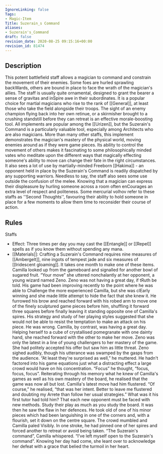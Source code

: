```yaml
---
IgnoreLinking: false
Tags:
- Magic-Item
Title: Suzerain_s Command
aliases:
- Suzerain's_Command
draft: false
revision_date: 2020-08-25 09:15:16+00:00
revision_id: 81474
---
```


## Description
This potent battlefield staff allows a magician to command and constrain the movement of their enemies. Some foes are hurled sprawling backWards, others are bound in place to face the wrath of the magician's allies. The staff is usually quite ornamental, designed to grant the bearer a sense of gravitas and inSpire awe in their subordinates. It is a popular choice for martial magicians who rise to the rank of [[General]], at least those who take the field alongside their troops. The sight of an enemy champion flying back into her own retinue, or a skirmisher brought to a crushing standstill before they can retreat is an effective morale-boosting tool.
All implements are popular among the [[Urizen]], but the Suzerain's Command is a particularly valuable tool, especially among Architects who are also magicians. More than many other staffs, this implement demonstrates the magician's mastery of the physical world, moving enemies around as if they were game pieces. Its ability to control the movement of others makes it fascinating to some philosophically minded vates who meditate upon the different ways that magically effecting someone's ability to move can change their fate in the right circumstances. It also sees a lot of use by martially-minded Freeborn [[Hakima]] - an opponent held in place by the Suzerain's Command is readily dispatched by any supporting warriors.
Needless to say, the staff also sees some use outside the confusion of the melee. Knowing that a magician can express their displeasure by hurling someone across a room often enCourages an extra level of respect and politeness. Some mercurial volhov refer to these staffs as ''Second Thoughts'', favouring their ability to hold someone in place for a few moments to allow them time to reconsider their course of action.
## Rules
Staffs
* Effect: Three times per day you may cast the [[Entangle]] or [[Repel]] spells as if you know them without spending any mana.
* [[Materials]]: Crafting a Suzerain's Command requires nine measures of [[Ambergelt]], nine ingots of tempest jade and six measures of [[Iridescent gloaming]]. It takes one month to make one of these items.
Camilla looked up from the gameboard and signalled for another bowl of sugared fruit.
“Your move” she uttered nonchalantly at her opponent, a young wizard named Zeno.
Zeno was not having a great day, if tRuth be told. His game had been improving recently to the point where he was able to Challenge the more experienced Camilla, but she was clEarly winning and she made little attempt to hide the fact that she knew it. He furrowed his brow and reached forward with  his robed arm to move one of the finely sculptured game pieces before him, shuffling it forward three squares before finally leaving it standing opposite one of Camilla's spires. His strategy and study of her playing styles suggested that she would not be able to resist the temptation to make an attack on his piece.
He was wrong.
Camilla, by contrast, was having a great day. Helping herself to a cube of crystallised pomegranate with one dainty hand, she reached forward with the other to make her move. Zeno was only the latest in a line of young challengers to her mastery of the game. She had politely accepted his offer but saw him as little threat. 
Zeno sighed audibly, though his utterance was swamped by the gasps from the audience. “At least they're surprised as well,” he muttered. He hadn't factored into his game equations just what a distracting effect a large crowd would have on his concentration. “Focus” he thought, “focus, focus, focus”. Reiterating through his memory what he knew of Camilla's games as well as his own mastery of the board, he realised that the game was now all but lost. Camilla's latest move had him flustered. “Of course,” he realised, “that was her intent. Better to leave me flustered and doubting my Arrete than follow her usual strategies.” What was it his first tutor had told him? That each new opponent must be faced with new methods. Study their play as much as you study the board. It was then he saw the flaw in her defences.
He took old of one of his minor pieces which had been languishing in one of the corners and, with a flourish, set it down on the centre square. The crowd mumbled and Camilla paled Visibly. In one stroke, he had pinned one of her spires and forced another to retreat or avoid being taken. 
“The Suzerain's command”, Camilla whispered. “I've left myself open to the Suzerain's command". Knowing her day had come, she leant over to acknowledge her defeat with a grace that belied the turmoil in her heart.